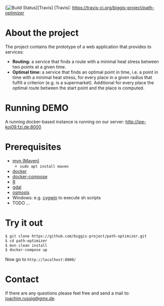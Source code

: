 [![Build Status](https://travis-ci.org/biggis-project/path-optimizer.svg?branch=master)][Travis]
[Travis]: https://travis-ci.org/biggis-project/path-optimizer

# About the project

The project contains the prototype of a web application that provides to services:
- **Routing:** a service that finds a route with a minimal heat stress between
  two points at a given time.
- **Optimal time:** a service that finds an optimal point in time, i.e. a point
  in time with a minimal heat stress, for every place in a given radius that
  fulfill a criterion (e.g. is a supermarket). Additional for every place the
  optimal route between the start point and the place is computed.  


# Running DEMO
A running docker-based instance is running on our server:
http://ipe-koi09.fzi.de:8000


# Prerequisites
- [mvn (Maven)](https://maven.apache.org/install.html)
  - `sudo apt install maven`
- [docker](https://docs.docker.com/engine/installation/)
- [docker-compose](https://docs.docker.com/compose/install/)
- [R](https://cran.r-project.org/doc/FAQ/R-FAQ.html#How-can-R-be-installed_003f)
- [gdal](https://trac.osgeo.org/gdal/wiki/DownloadingGdalBinaries)
- [osmosis](https://wiki.openstreetmap.org/wiki/Osmosis#How_to_install)
- Windows: e.g. [cygwin](https://cygwin.com/install.html) to execute sh scripts
- TODO ...


# Try it out
```sh
$ git clone https://github.com/biggis-project/path-optimizer.git
$ cd path-optimizer
$ mvn clean install
$ docker-compose up
```
Now go to `http://localhost:8000/`

# Contact
If there are any questions please feel free and send a mail to: <joachim.russig@gmx.de>.
